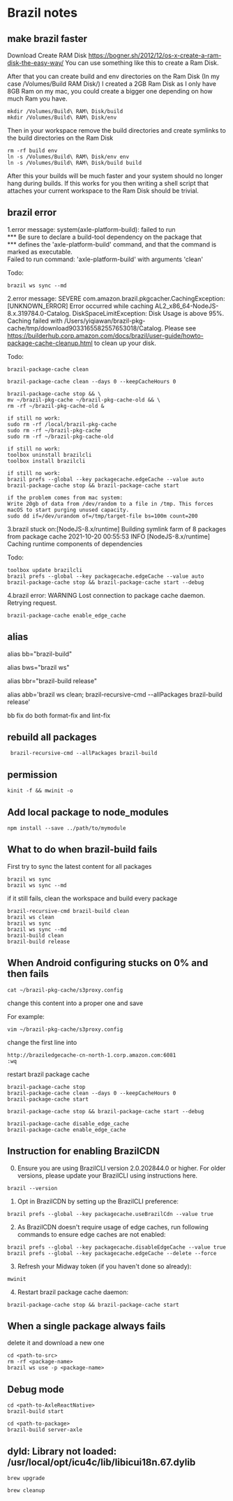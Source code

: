 # Brazil notes

## make brazil faster

Download Create RAM Disk https://bogner.sh/2012/12/os-x-create-a-ram-disk-the-easy-way/
You can use something like this to create a Ram Disk.

After that you can create build and env directories on the Ram Disk (In my case /Volumes/Build RAM Disk/) I created a 2GB Ram Disk as I only have 8GB Ram on my mac, you could create a bigger one depending on how much Ram you have.
```
mkdir /Volumes/Build\ RAM\ Disk/build
mkdir /Volumes/Build\ RAM\ Disk/env
```
Then in your workspace remove the build directories and create symlinks to the build directories on the Ram Disk
```
rm -rf build env
ln -s /Volumes/Build\ RAM\ Disk/env env
ln -s /Volumes/Build\ RAM\ Disk/build build
```
After this your builds will be much faster and your system should no longer hang during builds. If this works for you then writing a shell script that attaches your current workspace to the Ram Disk should be trivial.

## brazil error

1.error message: system(axle-platform-build): failed to run                           
               *** Be sure to declare a build-tool dependency on the package that               
  *** defines the 'axle-platform-build' command, and that the command is marked as executable.  
             Failed to run command: 'axle-platform-build' with arguments 'clean'

Todo: 
```
brazil ws sync --md
```

2.error message: SEVERE com.amazon.brazil.pkgcacher.CachingException: [UNKNOWN_ERROR] Error occurred while caching AL2_x86_64-NodeJS-8.x.319784.0-Catalog. DiskSpaceLimitException: Disk Usage is above 95%. Caching failed with /Users/yiqiawan/brazil-pkg-cache/tmp/download9033165582557653018/Catalog.
 Please see https://builderhub.corp.amazon.com/docs/brazil/user-guide/howto-package-cache-cleanup.html to clean up your disk.

Todo:
```
brazil-package-cache clean

brazil-package-cache clean --days 0 --keepCacheHours 0

brazil-package-cache stop && \
mv ~/brazil-pkg-cache ~/brazil-pkg-cache-old && \
rm -rf ~/brazil-pkg-cache-old &

if still no work:
sudo rm -rf /local/brazil-pkg-cache
sudo rm -rf ~/brazil-pkg-cache
sudo rm -rf ~/brazil-pkg-cache-old

if still no work:
toolbox uninstall brazilcli
toolbox install brazilcli

if still no work:
brazil prefs --global --key packagecache.edgeCache --value auto
brazil-package-cache stop && brazil-package-cache start

if the problem comes from mac system:
Write 20gb of data from /dev/random to a file in /tmp. This forces macOS to start purging unused capacity.
sudo dd if=/dev/urandom of=/tmp/target-file bs=100m count=200
```

3.brazil stuck on:[NodeJS-8.x/runtime] Building symlink farm of 8 packages from package cache
2021-10-20 00:55:53 INFO [NodeJS-8.x/runtime] Caching runtime components of dependencies

Todo:
```
toolbox update brazilcli
brazil prefs --global --key packagecache.edgeCache --value auto
brazil-package-cache stop && brazil-package-cache start --debug
```

4.brazil error: WARNING Lost connection to package cache daemon. Retrying request.
```
brazil-package-cache enable_edge_cache
```

## alias

alias bb="brazil-build"

alias bws="brazil ws"

alias bbr="brazil-build release"

alias abb='brazil ws clean; brazil-recursive-cmd --allPackages brazil-build release'

bb fix do both format-fix and lint-fix

## rebuild all packages
```
 brazil-recursive-cmd --allPackages brazil-build
```

## permission
```
kinit -f && mwinit -o
```

## Add local package to node_modules
```
npm install --save ../path/to/mymodule
```

## What to do when brazil-build fails

First try to sync the latest content for all packages
```
brazil ws sync
brazil ws sync --md
```
if it still fails, clean the workspace and build every package
```
brazil-recursive-cmd brazil-build clean
brazil ws clean
brazil ws sync
brazil ws sync --md
brazil-build clean
brazil-build release
```

## When Android configuring stucks on 0% and then fails

```
cat ~/brazil-pkg-cache/s3proxy.config
```
change this content into a proper one and save 

For example:
```
vim ~/brazil-pkg-cache/s3proxy.config
```
change the first line into
```
http://braziledgecache-cn-north-1.corp.amazon.com:6081
:wq
```
restart brazil package cache
```
brazil-package-cache stop
brazil-package-cache clean --days 0 --keepCacheHours 0 
brazil-package-cache start
```
```
brazil-package-cache stop && brazil-package-cache start --debug
```
```
brazil-package-cache disable_edge_cache
brazil-package-cache enable_edge_cache
```

## Instruction for enabling BrazilCDN

0. Ensure you are using BrazilCLI version 2.0.202844.0 or higher. For older versions, please update your BrazilCLI using instructions here.
```
brazil --version
```
1. Opt in BrazilCDN by setting up the BrazilCLI preference:
```
brazil prefs --global --key packagecache.useBrazilCdn --value true
```
2. As BrazilCDN doesn't require usage of edge caches,  run following commands to ensure edge caches are not enabled:
```
brazil prefs --global --key packagecache.disableEdgeCache --value true
brazil prefs --global --key packagecache.edgeCache --delete --force
```
3. Refresh your Midway token (if you haven't done so already):
```
mwinit
```
4. Restart brazil package cache daemon:
```
brazil-package-cache stop && brazil-package-cache start
```

## When a single package always fails

delete it and download a new one
```
cd <path-to-src>
rm -rf <package-name>
brazil ws use -p <package-name>
```

## Debug mode

```
cd <path-to-AxleReactNative>
brazil-build start

cd <path-to-package>
brazil-build server-axle
```

## dyld: Library not loaded: /usr/local/opt/icu4c/lib/libicui18n.67.dylib

```
brew upgrade

brew cleanup

```

